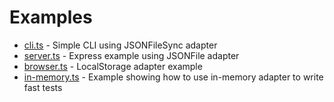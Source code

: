 # Examples

- [cli.ts](./cli.ts) - Simple CLI using JSONFileSync adapter
- [server.ts](./server.ts) - Express example using JSONFile adapter
- [browser.ts](./browser.ts) - LocalStorage adapter example
- [in-memory.ts](./in-memory.ts) - Example showing how to use in-memory adapter to write fast tests
